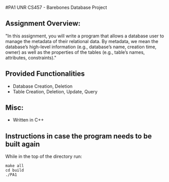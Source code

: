 #PA1 UNR CS457 - Barebones Database Project
## Assignment Overview:
"In this assignment, you will write a program that allows a database user to manage the metadata of their relational
data. By metadata, we mean the database’s high-level information (e.g., database’s name, creation time, owner) as
well as the properties of the tables (e.g., table’s names, attributes, constraints)."
## Provided Functionalities
* Database Creation, Deletion
* Table Creation, Deletion, Update, Query
## Misc:
* Written in C++
## Instructions in case the program needs to be built again
While in the top of the directory run:
```
make all
cd build
./PA1
```